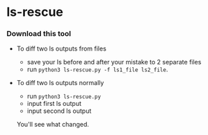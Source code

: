 # ls-rescue
### Download this tool 
* To diff two ls outputs from files
  * save your ls before and after your mistake to 2 separate files
  * run `python3 ls-rescue.py -f ls1_file ls2_file`.
* To diff two ls outputs normally
  * run `python3 ls-rescue.py`
  * input first ls output
  * input second ls output
  
  You'll see what changed.
